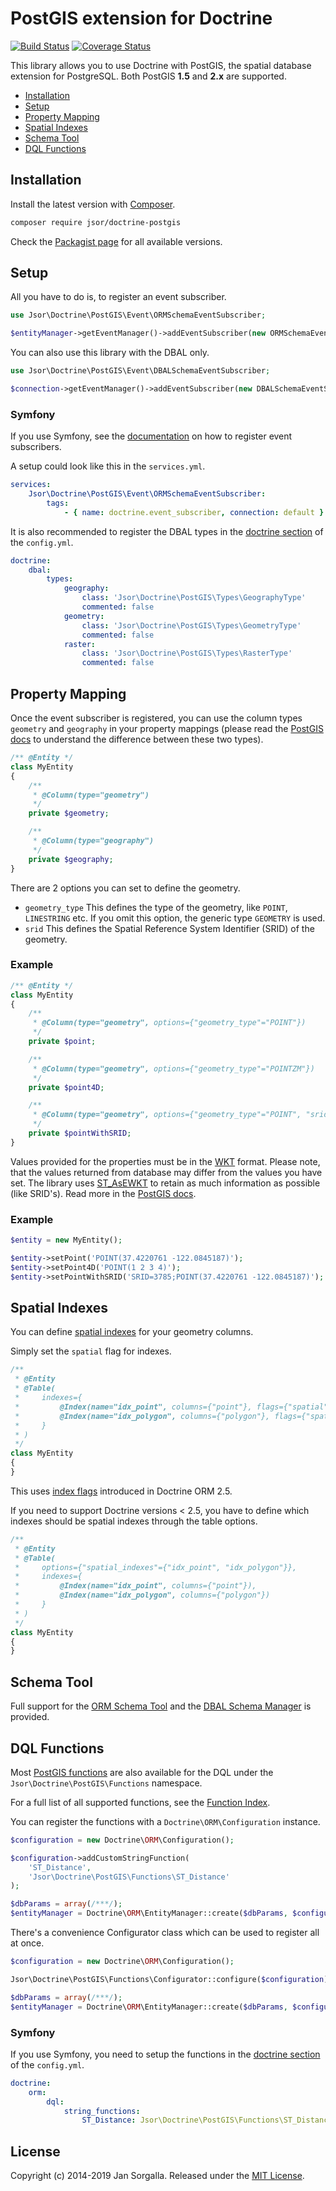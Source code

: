 PostGIS extension for Doctrine
==============================

[![Build Status](https://travis-ci.org/jsor/doctrine-postgis.svg?branch=master)](https://travis-ci.org/jsor/doctrine-postgis)
[![Coverage Status](https://coveralls.io/repos/jsor/doctrine-postgis/badge.svg?branch=master&service=github)](https://coveralls.io/github/jsor/doctrine-postgis?branch=master)

This library allows you to use Doctrine with PostGIS, the spatial database
extension for PostgreSQL. Both PostGIS **1.5** and **2.x** are supported.

* [Installation](#installation)
* [Setup](#setup)
* [Property Mapping](#property-mapping)
* [Spatial Indexes](#spatial-indexes)
* [Schema Tool](#schema-tool)
* [DQL Functions](#dql-functions)

Installation
------------

Install the latest version with [Composer](https://getcomposer.org).

```bash
composer require jsor/doctrine-postgis
```

Check the [Packagist page](https://packagist.org/packages/jsor/doctrine-postgis)
for all available versions.

Setup
-----

All you have to do is, to register an event subscriber.

```php
use Jsor\Doctrine\PostGIS\Event\ORMSchemaEventSubscriber;

$entityManager->getEventManager()->addEventSubscriber(new ORMSchemaEventSubscriber());
```

You can also use this library with the DBAL only.

```php
use Jsor\Doctrine\PostGIS\Event\DBALSchemaEventSubscriber;

$connection->getEventManager()->addEventSubscriber(new DBALSchemaEventSubscriber());
```

### Symfony

If you use Symfony, see the [documentation](https://symfony.com/doc/current/doctrine/event_listeners_subscribers.html)
on how to register event subscribers.

A setup could look like this in the `services.yml`.

```yaml
services:
    Jsor\Doctrine\PostGIS\Event\ORMSchemaEventSubscriber:
        tags:
            - { name: doctrine.event_subscriber, connection: default }
```

It is also recommended to register the DBAL types in the
[doctrine section](https://symfony.com/doc/current/reference/configuration/doctrine.html)
of the `config.yml`.

```yaml
doctrine:
    dbal:
        types:
            geography:
                class: 'Jsor\Doctrine\PostGIS\Types\GeographyType'
                commented: false
            geometry:
                class: 'Jsor\Doctrine\PostGIS\Types\GeometryType'
                commented: false
            raster:
                class: 'Jsor\Doctrine\PostGIS\Types\RasterType'
                commented: false
```

Property Mapping
----------------

Once the event subscriber is registered, you can use the column types
`geometry` and `geography` in your property mappings (please read the
[PostGIS docs](https://postgis.net/docs/using_postgis_dbmanagement.html#PostGIS_Geography)
to understand the difference between these two types).

```php
/** @Entity */
class MyEntity
{
    /**
     * @Column(type="geometry")
     */
    private $geometry;

    /**
     * @Column(type="geography")
     */
    private $geography;
}
```

There are 2 options you can set to define the geometry.

* `geometry_type`
   This defines the type of the geometry, like `POINT`, `LINESTRING` etc.
   If you omit this option, the generic type `GEOMETRY` is used.
* `srid`
   This defines the Spatial Reference System Identifier (SRID) of the geometry.

### Example

```php
/** @Entity */
class MyEntity
{
    /**
     * @Column(type="geometry", options={"geometry_type"="POINT"})
     */
    private $point;

    /**
     * @Column(type="geometry", options={"geometry_type"="POINTZM"})
     */
    private $point4D;

    /**
     * @Column(type="geometry", options={"geometry_type"="POINT", "srid"=3785})
     */
    private $pointWithSRID;
}
```

Values provided for the properties must be in the [WKT](https://en.wikipedia.org/wiki/Well-known_text)
format. Please note, that the values returned from database may differ from the
values you have set. The library uses [ST_AsEWKT](https://postgis.net/docs/ST_AsEWKT.html)
to retain as much information as possible (like SRID's). Read more in the
[PostGIS docs](https://postgis.net/docs/using_postgis_dbmanagement.html#RefObject).

### Example

```php
$entity = new MyEntity();

$entity->setPoint('POINT(37.4220761 -122.0845187)');
$entity->setPoint4D('POINT(1 2 3 4)');
$entity->setPointWithSRID('SRID=3785;POINT(37.4220761 -122.0845187)');
```

Spatial Indexes
---------------

You can define [spatial indexes](https://postgis.net/docs/using_postgis_dbmanagement.html#gist_indexes)
for your geometry columns.

Simply set the `spatial` flag for indexes.

```php
/**
 * @Entity
 * @Table(
 *     indexes={
 *         @Index(name="idx_point", columns={"point"}, flags={"spatial"})),
 *         @Index(name="idx_polygon", columns={"polygon"}, flags={"spatial"}))
 *     }
 * )
 */
class MyEntity
{
}
```

This uses [index flags](https://docs.doctrine-project.org/projects/doctrine-orm/en/2.7/changelog/migration_2_5.html#mapping-allow-configuring-index-flags)
introduced in Doctrine ORM 2.5.

If you need to support Doctrine versions < 2.5, you have to define which indexes
should be spatial indexes through the table options.

```php
/**
 * @Entity
 * @Table(
 *     options={"spatial_indexes"={"idx_point", "idx_polygon"}},
 *     indexes={
 *         @Index(name="idx_point", columns={"point"}),
 *         @Index(name="idx_polygon", columns={"polygon"})
 *     }
 * )
 */
class MyEntity
{
}
```

Schema Tool
-----------

Full support for the [ORM Schema Tool](https://docs.doctrine-project.org/projects/doctrine-orm/en/latest/reference/tools.html)
and the [DBAL Schema Manager](https://docs.doctrine-project.org/projects/doctrine-dbal/en/latest/reference/schema-manager.html)
is provided.

DQL Functions
-------------

Most [PostGIS functions](https://postgis.net/docs/reference.html) are also
available for the DQL under the `Jsor\Doctrine\PostGIS\Functions` namespace.

For a full list of all supported functions, see the
[Function Index](docs/function-index.md).

You can register the functions with a `Doctrine\ORM\Configuration` instance.
 
```php
$configuration = new Doctrine\ORM\Configuration();

$configuration->addCustomStringFunction(
    'ST_Distance',
    'Jsor\Doctrine\PostGIS\Functions\ST_Distance'
);

$dbParams = array(/***/);
$entityManager = Doctrine\ORM\EntityManager::create($dbParams, $configuration);
```

There's a convenience Configurator class which can be used to register all
at once.

```php
$configuration = new Doctrine\ORM\Configuration();

Jsor\Doctrine\PostGIS\Functions\Configurator::configure($configuration);

$dbParams = array(/***/);
$entityManager = Doctrine\ORM\EntityManager::create($dbParams, $configuration);
```

### Symfony

If you use Symfony, you need to setup the functions in the
[doctrine section](https://symfony.com/doc/current/reference/configuration/doctrine.html)
of the `config.yml`.

```yaml
doctrine:
    orm:
        dql:
            string_functions:
                ST_Distance: Jsor\Doctrine\PostGIS\Functions\ST_Distance
```

License
-------

Copyright (c) 2014-2019 Jan Sorgalla.
Released under the [MIT License](LICENSE).
